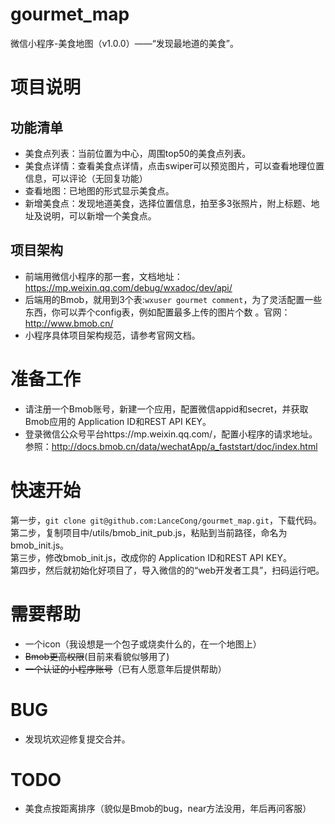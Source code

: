 # gourmet_map
微信小程序-美食地图（v1.0.0）——“发现最地道的美食”。

# 项目说明

## 功能清单
* 美食点列表：当前位置为中心，周围top50的美食点列表。
* 美食点详情：查看美食点详情，点击swiper可以预览图片，可以查看地理位置信息，可以评论（无回复功能）
* 查看地图：已地图的形式显示美食点。
* 新增美食点：发现地道美食，选择位置信息，拍至多3张照片，附上标题、地址及说明，可以新增一个美食点。

## 项目架构
* 前端用微信小程序的那一套，文档地址：https://mp.weixin.qq.com/debug/wxadoc/dev/api/
* 后端用的Bmob，就用到3个表:```wxuser gourmet comment```，为了灵活配置一些东西，你可以弄个config表，例如配置最多上传的图片个数 。官网：http://www.bmob.cn/
* 小程序具体项目架构规范，请参考官网文档。

# 准备工作
* 请注册一个Bmob账号，新建一个应用，配置微信appid和secret，并获取Bmob应用的 Application ID和REST API KEY。 
* 登录微信公众号平台https://mp.weixin.qq.com/，配置小程序的请求地址。参照：http://docs.bmob.cn/data/wechatApp/a_faststart/doc/index.html

# 快速开始
第一步，```git clone git@github.com:LanceCong/gourmet_map.git```，下载代码。    
第二步，复制项目中/utils/bmob_init_pub.js，粘贴到当前路径，命名为bmob_init.js。  
第三步，修改bmob_init.js，改成你的 Application ID和REST API KEY。  
第四步，然后就初始化好项目了，导入微信的的“web开发者工具”，扫码运行吧。

# 需要帮助
* 一个icon（我设想是一个包子或烧卖什么的，在一个地图上）
* ~~Bmob更高权限~~(目前来看貌似够用了)
* ~~一个认证的小程序账号~~（已有人愿意年后提供帮助）

# BUG 
* 发现坑欢迎修复提交合并。

# TODO
* 美食点按距离排序（貌似是Bmob的bug，near方法没用，年后再问客服）
